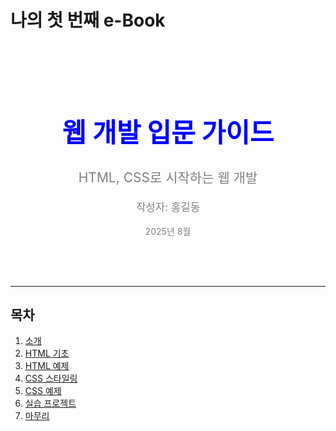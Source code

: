 # 나의 첫 번째 e-Book

<div style="text-align: center; padding: 50px 0;">
    <h1 style="font-size: 3em; color: blue;">웹 개발 입문 가이드</h1>
    <p style="font-size: 1.5em; color: gray;">HTML, CSS로 시작하는 웹 개발</p>
    <p style="font-size: 1.2em; color: gray;">작성자: 홍길동</p>
    <p style="font-size: 1em; color: gray;">2025년 8월</p>
</div>

---

## 목차

1. [소개](intro.md)
2. [HTML 기초](html/html-basic.md)
3. [HTML 예제](html/html-examples.md)
4. [CSS 스타일링](css/css-basic.md)
5. [CSS 예제](css/css-examples.md)
6. [실습 프로젝트](project.md)
7. [마무리](wrap-up.md)